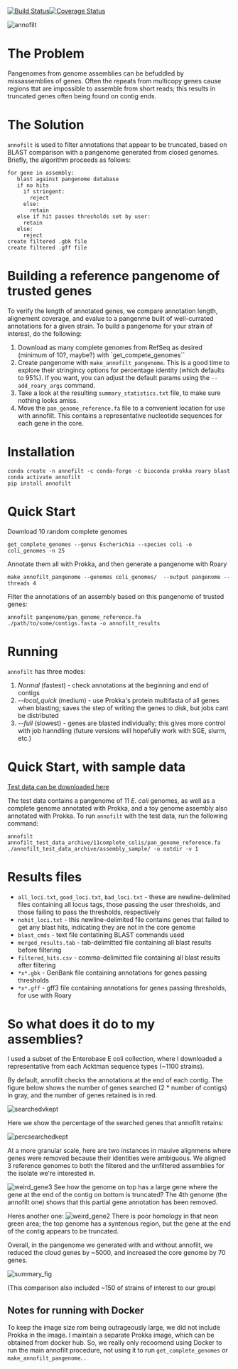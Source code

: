 [![Build Status](https://travis-ci.org/nickp60/annofilt.svg?branch=master)](https://travis-ci.org/nickp60/annofilt)[![Coverage Status](https://coveralls.io/repos/github/nickp60/annofilt/badge.svg?branch=master)](https://coveralls.io/github/nickp60/annofilt?branch=master)
<!-- ``` -->
<!-- #get a subset of Complete e coli to analyze -->
<!-- Rscript ../riboSeed/scripts/getCompleteGenomeSubset.R /home/nicholas/GitHub/riboSeed/manuscript_results/entropy/assembly_summary.txt ./colis/ Escherichia coli -->
<!-- gunzip ./colis/genomes/* -->
<!-- cd ./colis/genomes/ -->
<!-- # for each of them, run prokka to get annotation -->
<!-- counter=0; for i in *.fna; do prokka --outdir ./${i} --prefix coli13 --compliant --genus Escherichia --species coli --cpus 4 ${i}.fna; counter=$(($counter + 1)); done -->
<!-- # I got bored after 11 genomes.  thats enough for a pangenome?  right? right? why are you shaking your head -->
<!-- # build a pangenome -->
<!-- roary -p 4 -f 11complete_colis -e -r -v ./colis/genomes/*/*.gff -->

<!-- # our test organism's annotation -->
<!-- prokka BA000007.2.fasta --outdir sample_prokka --cpus 4 -->

<!-- # we also have a mini assembly to test on (see riboSeed toy genome) -->
<!-- prokka --outdir ./assembly_sample --compliant --genus Escherichia --species coli --cpus 4 ../riboSeed/manuscript_results/simulated_genome/test_consensus/final_de_fere_novo_assembly/contigs.fasta -->
<!-- ``` -->
![annofilt](https://github.com/nickp60/annofilt/blob/master/docs/icon/icon.svg)

# The Problem
Pangenomes from genome assemblies can be befuddled by missassemblies of genes. Often the repeats from  multicopy genes cause regions ttat are impossible to assemble from short reads; this results in truncated genes often being found on contig ends.

# The Solution
`annofilt` is used to filter annotations that appear to be truncated, based on BLAST comparison with a pangenome generated from closed genomes.  Briefly, the algorithm proceeds as follows:


```
for gene in assembly:
   blast against pangenome database
   if no hits
     if stringent:
	   reject
     else:
	   retain
   else if hit passes thresholds set by user:
     retain
   else:
     reject
create filtered .gbk file
create filtered .gff file
```


# Building a reference pangenome of trusted genes
To verify the length of annotated genes, we compare annotation length, alignement coverage, and evalue to a pangenme built of well-currated annotations for a given strain.  To build a pangenome for your strain of interest, do the following:

1. Download as many complete genomes from RefSeq as desired (minimum of 10?, maybe?) with `get_compete_genomes``
2. Create pangenome with `make_annofilt_pangenome`.  This is a good time to explore their stringincy options for percentage identity (which defaults to 95%).  If you want, you can adjust the default params using the `--add_roary_args` command.
4. Take a look at the resulting `summary_statistics.txt` file, to make sure nothing looks amiss.
3. Move the `pan_genome_reference.fa` file to a convenient location for use with annofilt.  This contains a representative nucleotide sequences for each gene in the core.

# Installation
```
conda create -n annofilt -c conda-forge -c bioconda prokka roary blast
conda activate annofilt
pip install annofilt
```

# Quick Start

Download 10 random complete genomes
```
get_complete_genomes --genus Escherichia --species coli -o coli_genomes -n 25
```

Annotate them all with Prokka, and then generate a pangenome with Roary
```
make_annofilt_pangenome --genomes coli_genomes/  --output pangenome --threads 4
```

Filter the annotations of an assembly based on this pangenome of trusted genes:

```
annofilt pangenome/pan_genome_reference.fa ./path/to/some/contigs.fasta -o annofilt_results
```

# Running
`annofilt` has three modes:
1. *Normal* (fastest) - check annotations at the beginning and end of contigs
2. *--local_quick* (medium) - use Prokka's protein multifasta  of all genes when blasting; saves the step of writing the genes to disk, but jobs cant be distributed
3. *--full* (slowest) - genes are blasted individually; this gives more control with job hanndling (future versions will hopefully work with SGE, slurm, etc.)

# Quick Start, with sample data

[Test data can be downloaded here](https://zenodo.org/record/1196324/files/annofilt_test_data_archive.tar.gz)

The test data contains a pangenome of 11 *E. coli* genomes, as well as a complete genome annotated with Prokka, and a toy genome assembly also annotated with Prokka.  To run `annofilt` with the test data, run the following command:

```
annofilt annofilt_test_data_archive/11complete_colis/pan_genome_reference.fa ./annofilt_test_data_archive/assembly_sample/ -o outdir -v 1
```

# Results files
- `all_loci.txt`, `good_loci.txt`, `bad_loci.txt` - these are newline-delimited files containing all locus tags, those passing the user thresholds, and those failing to pass the thresholds, respectively
- `nohit_loci.txt` - this newline-delimited file contains genes that failed to get any blast hits, indicating they are not in the core genome
- `blast_cmds` - text file contatining BLAST commands used
- `merged_results.tab` - tab-delimitted file containing all blast results before filtering
- `filtered_hits.csv` - comma-delimitted file containing all blast results after filtering
- `*x*.gbk` - GenBank file containing annotations for genes passing thresholds
- `*x*.gff` - gff3 file containing annotations for genes passing thresholds, for use with Roary


# So what does it do to my assemblies?
I used a subset of the Enterobase E coli collection, where I downloaded a representative from each Acktman sequence types (~1100 strains).

By default, annofilt checks the annotations at the end of each contig. The figure below shows the number of genes searched (2 * number of contigs) in gray, and the number of genes retained is in red.

![searchedvkept](https://github.com/nickp60/annofilt/blob/master/docs/readme_figs/ent2.png)


Here we show the percentage of the searched genes that annofilt retains:

![percsearchedkept](https://github.com/nickp60/annofilt/blob/master/docs/readme_figs/ents.png)

At a more granular scale, here are two instances in mauive alignmens where genes were removed because their identities were ambiguous.  We aligned 3 reference genomes to both the filtered and the unfiltered assemblies for the isolate we're interested in.

![weird_gene3](https://github.com/nickp60/annofilt/blob/master/docs/readme_figs/weird_gene3.png)
See how the genome on top has a large gene where the gene at the end of the contig on bottom is truncated?  The 4th genome (the annofilt one) shows that this partial gene annotation has been removed.

Heres another one:
![weird_gene2](https://github.com/nickp60/annofilt/blob/master/docs/readme_figs/weird_gene2.png)
There is poor homology in that neon green area; the top genome has a syntenous region, but the gene at the end of the contig appears to be truncated.

Overall, in the pangenome we generated with and without annofilt, we reduced the cloud genes by ~5000, and increased the core genome by 70 genes.

![summary_fig](https://github.com/nickp60/annofilt/blob/master/docs/readme_figs/summary.png)


(This comparison also included ~150 of strains of interest to our group)


## Notes for running with Docker
To keep the image size rom being outrageously large, we did not include Prokka in the image.  I maintain a separate Prokka image, which can be obtained from docker hub.  So, we really only recoomend using Docker to run the main annofilt procedure, not using it to run `get_complete_genomes` or `make_annofilt_pangenome`. .
